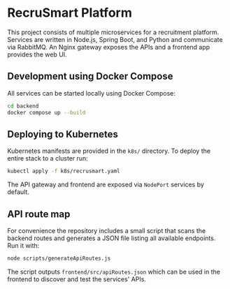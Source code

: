 # RecruSmart Platform

This project consists of multiple microservices for a recruitment platform. Services are written in Node.js, Spring Boot, and Python and communicate via RabbitMQ. An Nginx gateway exposes the APIs and a frontend app provides the web UI.

## Development using Docker Compose

All services can be started locally using Docker Compose:

```bash
cd backend
docker compose up --build
```

## Deploying to Kubernetes

Kubernetes manifests are provided in the `k8s/` directory. To deploy the entire stack to a cluster run:

```bash
kubectl apply -f k8s/recrusmart.yaml
```

The API gateway and frontend are exposed via `NodePort` services by default.

## API route map

For convenience the repository includes a small script that scans the backend
routes and generates a JSON file listing all available endpoints. Run it with:

```bash
node scripts/generateApiRoutes.js
```

The script outputs `frontend/src/apiRoutes.json` which can be used in the
frontend to discover and test the services' APIs.

